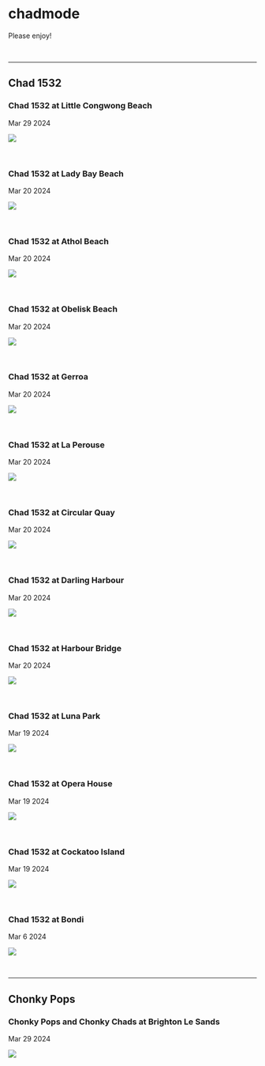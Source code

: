 # chadmode

Please enjoy!

<br />

---

## Chad 1532

### Chad 1532 at Little Congwong Beach

Mar 29 2024

<kbd><img src="images/LarvaChad_1532_LittleCongWong.png" /></kbd>

<br />

### Chad 1532 at Lady Bay Beach

Mar 20 2024

<kbd><img src="images/LadyBay_1532.png" /></kbd>

<br />

### Chad 1532 at Athol Beach

Mar 20 2024

<kbd><img src="images/AtholBeach_1532.png" /></kbd>

<br />

### Chad 1532 at Obelisk Beach

Mar 20 2024

<kbd><img src="images/ObeliskBeach_1532.png" /></kbd>

<br />

### Chad 1532 at Gerroa

Mar 20 2024

<kbd><img src="images/Gerroa_1532.png" /></kbd>

<br />

### Chad 1532 at La Perouse

Mar 20 2024

<kbd><img src="images/LaPerouse_1532.png" /></kbd>

<br />

### Chad 1532 at Circular Quay

Mar 20 2024

<kbd><img src="images/CircularQuay_1532.png" /></kbd>

<br />

### Chad 1532 at Darling Harbour

Mar 20 2024

<kbd><img src="images/DarlingHarbour_1532.png" /></kbd>

<br />

### Chad 1532 at Harbour Bridge

Mar 20 2024

<kbd><img src="images/HarbourBridge_1532.png" /></kbd>

<br />

### Chad 1532 at Luna Park

Mar 19 2024

<kbd><img src="images/LunaPark_1532.png" /></kbd>

<br />

### Chad 1532 at Opera House

Mar 19 2024

<kbd><img src="images/OperaHouse_1532.png" /></kbd>

<br />

### Chad 1532 at Cockatoo Island

Mar 19 2024

<kbd><img src="images/cockatooisland_1532.png" /></kbd>

<br />

### Chad 1532 at Bondi

Mar 6 2024

<kbd><img src="images/LarvaChad_1532_Bondi.png" /></kbd>

<br />

---

## Chonky Pops

### Chonky Pops and Chonky Chads at Brighton Le Sands

Mar 29 2024

<kbd><img src="images/ChonkyPopsOnBeachWithChonkyChads-2048x1536.jpg" /></kbd>
